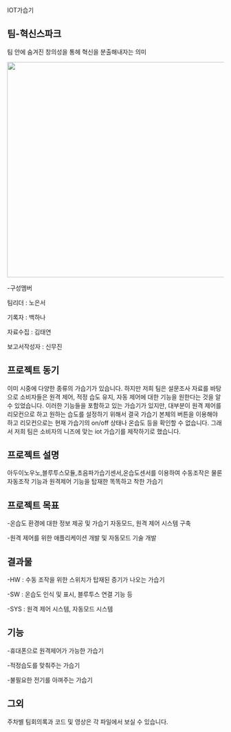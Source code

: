 IOT가습기

## 팀-혁신스파크

팀 안에 숨겨진 창의성을 통헤 혁신을 분출해내자는 의미


<p align="center">
<img src="https://github.com/2023-CLASS-2-Creative-ENG-Design/4team/blob/main/0.%20%EB%B8%8C%EB%A0%88%EC%9D%B8%EC%8A%A4%ED%86%A0%EB%B0%8D%2C%20%ED%8C%80%ED%9A%8C%EC%9D%98%EB%A1%9D/%ED%8C%80%ED%9A%8C%EC%9D%98%EC%82%AC%EC%A7%84.png"  width="700" height="500"/>
</p>


-구성멤버

팀리더 : 노은서

기록자 : 백하나

자료수집 : 김태연

보고서작성자 : 신무진



## 프로젝트 동기

이미 시중에 다양한 종류의 가습기가 있습니다. 하지만 저희 팀은  설문조사 자료를 바탕으로 소비자들은 원격 제어, 적정 습도 유지, 자동 제어에 대한 기능을 원한다는 것을 알 수 있었습니다. 
이러한 기능들을 포함하고 있는 가습기가 있지만, 대부분이 원격 제어를 리모컨으로 하고 원하는 습도를 설정하기 위해서 결국 가습기 본체의 버튼을 이용해야 하고 리모컨으로는 현재 가습기의 on/off 상태나 온습도 등을 확인할 수 없습니다.
그래서 저희 팀은 소비자의 니즈에 맞는 iot 가습기를 제작하기로 했습니다.


## 프로젝트 설명 

아두이노우노,블루투스모듈,초음파가습기센서,온습도센서를 이용하여 수동조작은 물론 자동조작 기능과 원격제어 기능을 탑재한 똑똑하고 착한 가습기


## 프로젝트 목표

-온습도 환경에 대한 정보 제공 및 가습기 자동모드, 원격 제어 시스템 구축

-원격 제어를 위한 애플리케이션 개발 및 자동모드 기술 개발


## 결과물

-HW : 수동 조작을 위한 스위치가 탑재된 증기가 나오는 가습기

-SW : 온습도 인식 및 표시, 블루투스 연결 기능 등

-SYS : 원격 제어 시스템, 자동모드 시스템


## 기능

-휴대폰으로 원격제어가 가능한 가습기

-적정습도를 맞춰주는 가습기

-불필요한 전기를 아껴주는 가습기



## 그외

주차별 팀회의록과 코드 및 영상은 각 파일에서 보실 수 있습니다.
